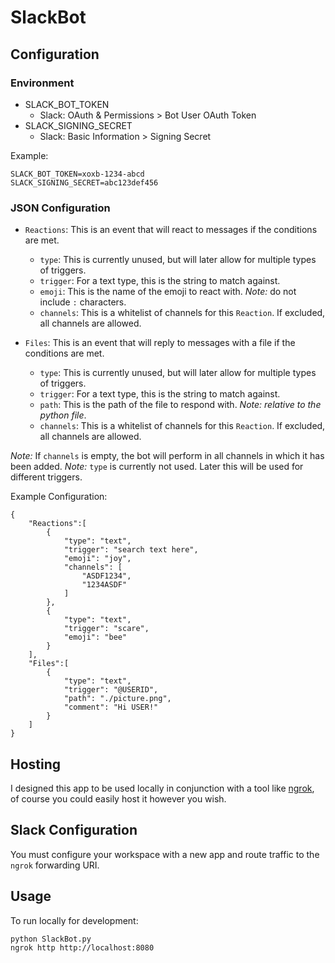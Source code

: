 # SlackBot
## Configuration
### Environment
- SLACK_BOT_TOKEN
	- Slack: OAuth & Permissions > Bot User OAuth Token
- SLACK_SIGNING_SECRET
	- Slack: Basic Information > Signing Secret

Example:
```
SLACK_BOT_TOKEN=xoxb-1234-abcd
SLACK_SIGNING_SECRET=abc123def456
```

### JSON Configuration
- `Reactions`: This is an event that will react to messages if the conditions are met.
	- `type`: This is currently unused, but will later allow for multiple types of triggers.
	- `trigger`: For a text type, this is the string to match against.
	- `emoji`: This is the name of the emoji to react with. _Note:_ do not include `:` characters.
	- `channels`: This is a whitelist of channels for this `Reaction`. If excluded, all channels are allowed.

- `Files`: This is an event that will reply to messages with a file if the conditions are met.
	- `type`: This is currently unused, but will later allow for multiple types of triggers.
	- `trigger`: For a text type, this is the string to match against.
	- `path`: This is the path of the file to respond with. _Note:_ *relative to the python file*.
	- `channels`: This is a whitelist of channels for this `Reaction`. If excluded, all channels are allowed.

_Note:_ If `channels` is empty, the bot will perform in all channels in which it has been added.
_Note:_ `type` is currently not used. Later this will be used for different triggers.

Example Configuration:
```
{
    "Reactions":[
        {
            "type": "text",
            "trigger": "search text here",
            "emoji": "joy",
            "channels": [
                "ASDF1234",
                "1234ASDF"
            ]
        },
        {
            "type": "text",
            "trigger": "scare",
            "emoji": "bee"
        }
    ],
    "Files":[
        {
            "type": "text",
            "trigger": "@USERID",
            "path": "./picture.png",
            "comment": "Hi USER!"
        }
    ]
}
```
## Hosting
I designed this app to be used locally in conjunction with a tool like [ngrok](https://ngrok.com/), of course you could easily host it however you wish.

## Slack Configuration
You must configure your workspace with a new app and route traffic to the `ngrok` forwarding URI.

## Usage
To run locally for development:
```
python SlackBot.py
ngrok http http://localhost:8080
```




